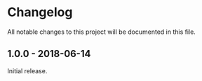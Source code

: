 # Changelog

All notable changes to this project will be documented in this file.

## 1.0.0 - 2018-06-14

Initial release.

